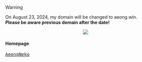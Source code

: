 > [!WARNING]
> On August 23, 2024, my domain will be changed to aeong.win.\
> **Please be aware previous domain after the date!**

<p align="center">

<a href="https://osu.ppy.sh/users/14709263">
  <img src="https://osu-sig.vercel.app/card?user=14709263&mode=std&lang=en&blur=6&animation=true" />
</a>

<h4>Homepage</h4>

<a href="https://aeong.win">
  <kbd>AeongNeko</kbd>
</a>

</p>
